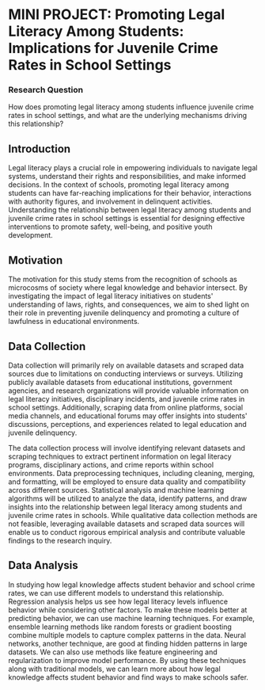 # MINI PROJECT: Promoting Legal Literacy Among Students: Implications for Juvenile Crime Rates in School Settings #

### Research Question ###
How does promoting legal literacy among students influence juvenile crime rates in school settings, and what are the underlying mechanisms driving this relationship?

## Introduction ##
Legal literacy plays a crucial role in empowering individuals to navigate legal systems, understand their rights and responsibilities, and make informed decisions. In the context of schools, promoting legal literacy among students can have far-reaching implications for their behavior, interactions with authority figures, and involvement in delinquent activities. Understanding the relationship between legal literacy among students and juvenile crime rates in school settings is essential for designing effective interventions to promote safety, well-being, and positive youth development.

## Motivation ##
The motivation for this study stems from the recognition of schools as microcosms of society where legal knowledge and behavior intersect. By investigating the impact of legal literacy initiatives on students' understanding of laws, rights, and consequences, we aim to shed light on their role in preventing juvenile delinquency and promoting a culture of lawfulness in educational environments.

## Data Collection ##
Data collection will primarily rely on available datasets and scraped data sources due to limitations on conducting interviews or surveys. Utilizing publicly available datasets from educational institutions, government agencies, and research organizations will provide valuable information on legal literacy initiatives, disciplinary incidents, and juvenile crime rates in school settings. Additionally, scraping data from online platforms, social media channels, and educational forums may offer insights into students' discussions, perceptions, and experiences related to legal education and juvenile delinquency.

The data collection process will involve identifying relevant datasets and scraping techniques to extract pertinent information on legal literacy programs, disciplinary actions, and crime reports within school environments. Data preprocessing techniques, including cleaning, merging, and formatting, will be employed to ensure data quality and compatibility across different sources. Statistical analysis and machine learning algorithms will be utilized to analyze the data, identify patterns, and draw insights into the relationship between legal literacy among students and juvenile crime rates in schools. While qualitative data collection methods are not feasible, leveraging available datasets and scraped data sources will enable us to conduct rigorous empirical analysis and contribute valuable findings to the research inquiry.

## Data Analysis ##
In studying how legal knowledge affects student behavior and school crime rates, we can use different models to understand this relationship. Regression analysis helps us see how legal literacy levels influence behavior while considering other factors. To make these models better at predicting behavior, we can use machine learning techniques. For example, ensemble learning methods like random forests or gradient boosting combine multiple models to capture complex patterns in the data. Neural networks, another technique, are good at finding hidden patterns in large datasets. We can also use methods like feature engineering and regularization to improve model performance. By using these techniques along with traditional models, we can learn more about how legal knowledge affects student behavior and find ways to make schools safer.




